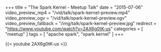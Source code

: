 +++
title = "The Spark Kernel - Meetup Talk"
date = "2015-07-06"
video_preview_mp4 = "/vid/talk/spark-kernel-preview.mp4"
video_preview_ogv = "/vid/talk/spark-kernel-preview.ogv"
video_preview_fallback = "/img/talk/spark-kernel-preview.jpg"
redirect = "https://www.youtube.com/watch?v=2AX6g0tK-us"
categories = [ "meetup" ]
tags = [ "apache spark", "spark kernel" ]
+++

{{< youtube 2AX6g0tK-us >}}

